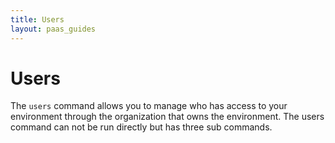 ```yaml
---
title: Users
layout: paas_guides
---
```


# Users

The `users` command allows you to manage who has access to your environment through the organization that owns the environment. The users command can not be run directly but has three sub commands.
